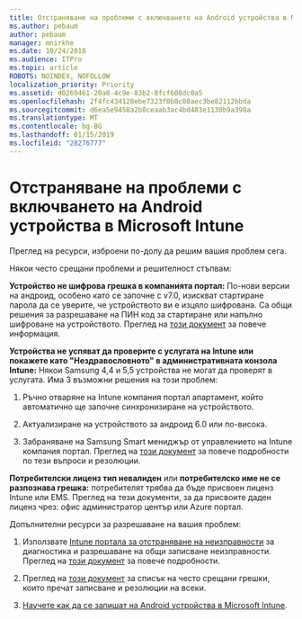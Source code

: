 ```yaml
---
title: Отстраняване на проблеми с включването на Android устройства в Microsoft Intune
ms.author: pebaum
author: pebaum
manager: mnirkhe
ms.date: 10/24/2018
ms.audience: ITPro
ms.topic: article
ROBOTS: NOINDEX, NOFOLLOW
localization_priority: Priority
ms.assetid: d0269461-20a8-4c9e-83b2-8fcf608dc0a5
ms.openlocfilehash: 2f4fc434128ebe7323f0b8c08aec3be82112bbda
ms.sourcegitcommit: d6ea5e9458a2b8ceaab3ac4bd483e1130b9a398a
ms.translationtype: MT
ms.contentlocale: bg-BG
ms.lasthandoff: 01/15/2019
ms.locfileid: "28276777"
---
```

# <a name="troubleshoot-issues-with-enrolling-android-devices-in-microsoft-intune"></a>Отстраняване на проблеми с включването на Android устройства в Microsoft Intune

Преглед на ресурси, изброени по-долу да решим вашия проблем сега.
  
Някои често срещани проблеми и решителност стъпвам:
  
 **Устройство не шифрова грешка в компанията портал:** По-нови версии на андроид, особено като се започне с v7.0, изискват стартиране парола да се уверите, че устройството ви е изцяло шифрована. Са общи решения за разрешаване на ПИН код за стартиране или напълно шифроване на устройството. Преглед на [този документ](https://docs.microsoft.com/en-us/intune-user-help/your-device-appears-encrypted-but-cp-says-otherwise-android) за повече информация. 
  
 **Устройства не успяват да проверите с услугата на Intune или покажете като "Нездравословното" в административната конзола Intune:** Някои Samsung 4,4 и 5,5 устройства не могат да проверят в услугата. Има 3 възможни решения на този проблем: 
  
1. Ръчно отваряне на Intune компания портал апартамент, който автоматично ще започне синхронизиране на устройството.
    
2. Актуализиране на устройството за андроид 6.0 или по-висока.
    
3. Забраняване на Samsung Smart мениджър от управлението на Intune компания портал. Преглед на [този документ](https://docs.microsoft.com/en-us/intune-classic/troubleshoot/troubleshoot-device-enrollment-in-intune#devices-fail-to-check-in-with-the-intune-service-and-display-as-unhealthy-in-the-intune-admin-console) за повече подробности по тези въпроси и резолюции. 
    
 **Потребителски лиценз тип невалиден** или **потребителско име не се разпознава грешка:** потребителят трябва да бъде присвоен лиценз Intune или EMS. Преглед на тези документи, за да присвоите даден лиценз чрез: офис администратор център или Azure портал. 
  
Допълнителни ресурси за разрешаване на вашия проблем:
  
1. Използвате [Intune портала за отстраняване на неизправности](https://devicemanagement.microsoft.com/#blade/Microsoft_Intune_DeviceSettings/TroubleshootBlade) за диагностика и разрешаване на общи записване неизправности. Преглед на [този документ](https://docs.microsoft.com/en-us/intune/help-desk-operators) за повече подробности. 
    
2. Преглед на [този документ](https://docs.microsoft.com/en-us/intune-classic/Troubleshoot/troubleshoot-device-enrollment-in-intune) за списък на често срещани грешки, които пречат записване и резолюции на всеки. 
    
3. [Научете как да се запишат на Android устройства в Microsoft Intune](https://docs.microsoft.com/en-us/intune/android-enroll).
    

